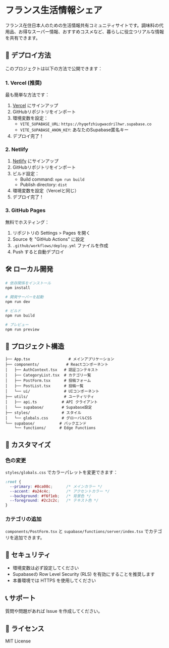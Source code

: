 # フランス生活情報シェア

フランス在住日本人のための生活情報共有コミュニティサイトです。調味料の代用品、お得なスーパー情報、おすすめコスメなど、暮らしに役立つリアルな情報を共有できます。

## 🚀 デプロイ方法

このプロジェクトは以下の方法で公開できます：

### 1. Vercel (推奨)

最も簡単な方法です：

1. [Vercel](https://vercel.com) にサインアップ
2. GitHubリポジトリをインポート
3. 環境変数を設定：
   - `VITE_SUPABASE_URL`: `https://hyqefzhiugwacdrilhwr.supabase.co`
   - `VITE_SUPABASE_ANON_KEY`: あなたのSupabase匿名キー
4. デプロイ完了！

### 2. Netlify

1. [Netlify](https://netlify.com) にサインアップ
2. GitHubリポジトリをインポート
3. ビルド設定：
   - Build command: `npm run build`
   - Publish directory: `dist`
4. 環境変数を設定（Vercelと同じ）
5. デプロイ完了！

### 3. GitHub Pages

無料でホスティング：

1. リポジトリの Settings > Pages を開く
2. Source を "GitHub Actions" に設定
3. `.github/workflows/deploy.yml` ファイルを作成
4. Push すると自動デプロイ

## 🛠️ ローカル開発

```bash
# 依存関係をインストール
npm install

# 開発サーバーを起動
npm run dev

# ビルド
npm run build

# プレビュー
npm run preview
```

## 📁 プロジェクト構造

```
├── App.tsx                 # メインアプリケーション
├── components/            # Reactコンポーネント
│   ├── AuthContext.tsx   # 認証コンテキスト
│   ├── CategoryList.tsx  # カテゴリ一覧
│   ├── PostForm.tsx      # 投稿フォーム
│   ├── PostList.tsx      # 投稿一覧
│   └── ui/               # UIコンポーネント
├── utils/                # ユーティリティ
│   ├── api.ts           # API クライアント
│   └── supabase/        # Supabase設定
├── styles/              # スタイル
│   └── globals.css      # グローバルCSS
└── supabase/           # バックエンド
    └── functions/      # Edge Functions
```

## 🔧 カスタマイズ

### 色の変更

`styles/globals.css` でカラーパレットを変更できます：

```css
:root {
  --primary: #8ca08c;      /* メインカラー */
  --accent: #a24c4c;       /* アクセントカラー */
  --background: #f6f1eb;   /* 背景色 */
  --foreground: #2c2c2c;   /* テキスト色 */
}
```

### カテゴリの追加

`components/PostForm.tsx` と `supabase/functions/server/index.tsx` でカテゴリを追加できます。

## 🔐 セキュリティ

- 環境変数は必ず設定してください
- Supabaseの Row Level Security (RLS) を有効にすることを推奨します
- 本番環境では HTTPS を使用してください

## 📞 サポート

質問や問題があれば Issue を作成してください。

## 📄 ライセンス

MIT License